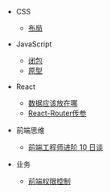 - CSS

  - [布局](layout.md)

- JavaScript

  - [闭包](closure.md)
  - [原型](prototype.md)
- React
    - [数据应该放在哪](whereToSaveData.md)
    - [React-Router传参](passParamsInReact.md)
- 前端思维
  - [前端工程师进阶 10 日谈](advanced.md)
- 业务
  - [前端权限控制](front-endPermissionControl.md)
